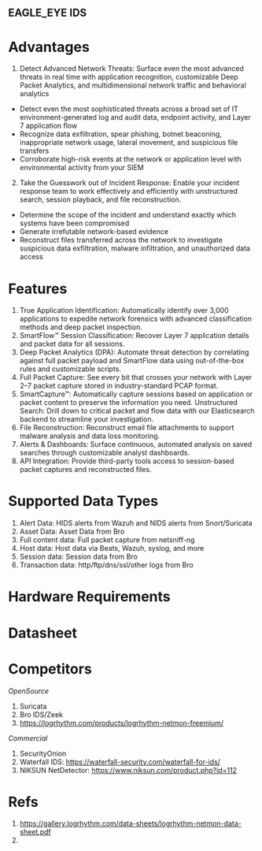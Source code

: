 EAGLE_EYE IDS
---

# Advantages
1. Detect Advanced Network Threats: Surface even the most advanced threats in real time with application recognition, customizable Deep Packet Analytics, and multidimensional network traffic and behavioral analytics <br>
- Detect even the most sophisticated threats across a broad set of IT environment-generated log and audit data, endpoint activity, and Layer 7 application flow
- Recognize data exfiltration, spear phishing, botnet beaconing, inappropriate network usage, lateral movement, and suspicious file transfers
- Corroborate high-risk events at the network or application level with environmental activity from your SIEM
2. Take the Guesswork out of Incident Response: Enable your incident response team to work effectively and efficiently with unstructured search, session playback, and file reconstruction.<br>
- Determine the scope of the incident and understand exactly which systems have been compromised
- Generate irrefutable network-based evidence
- Reconstruct files transferred across the network to investigate suspicious data exfiltration, malware infiltration, and unauthorized data access

# Features
1. True Application Identification: Automatically identify over 3,000 applications to expedite network forensics with advanced classification methods and deep packet inspection.
2. SmartFlow™ Session Classification: Recover Layer 7 application details and packet data for all sessions.
3. Deep Packet Analytics (DPA): Automate threat detection by correlating against full packet payload and SmartFlow data using out-of-the-box rules and customizable scripts.
4. Full Packet Capture: See every bit that crosses your network with Layer 2–7 packet capture stored in industry-standard PCAP format.
5. SmartCapture™: Automatically capture sessions based on application or packet content to preserve the information you need.
Unstructured Search: Drill down to critical packet and flow data with our Elasticsearch backend to streamline your investigation.
6. File Reconstruction: Reconstruct email file attachments to support malware analysis and data loss monitoring.
7. Alerts & Dashboards: Surface continuous, automated analysis on saved searches through customizable analyst dashboards.
8. API Integration: Provide third-party tools access to session-based packet captures and reconstructed files.

# Supported Data Types
1. Alert Data: HIDS alerts from Wazuh and NIDS alerts from Snort/Suricata
2. Asset Data: Asset Data from Bro
3. Full content data: Full packet capture from netsniff-ng
4. Host data: Host data via Beats, Wazuh, syslog, and more
5. Session data: Session data from Bro
6. Transaction data: http/ftp/dns/ssl/other logs from Bro

# Hardware Requirements

# Datasheet


# Competitors
_*OpenSource*_
1. Suricata
2. Bro IDS/Zeek
3. https://logrhythm.com/products/logrhythm-netmon-freemium/

_*Commercial*_
1. SecurityOnion
2. Waterfall IDS: https://waterfall-security.com/waterfall-for-ids/
3. NIKSUN NetDetector: https://www.niksun.com/product.php?id=112


# Refs
1. https://gallery.logrhythm.com/data-sheets/logrhythm-netmon-data-sheet.pdf
2. 

